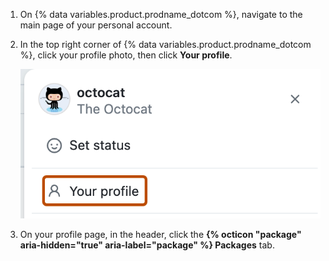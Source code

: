1. On {% data variables.product.prodname_dotcom %}, navigate to the main page of your personal account.
1. In the top right corner of {% data variables.product.prodname_dotcom %}, click your profile photo, then click **Your profile**.

   ![Screenshot of the dropdown menu under @octocat's profile picture. "Your profile" is outlined in dark orange.](/assets/images/help/profile/profile-button-avatar-menu-global-nav-update.png)

1. On your profile page, in the header, click the **{% octicon "package" aria-hidden="true" aria-label="package" %} Packages** tab.
